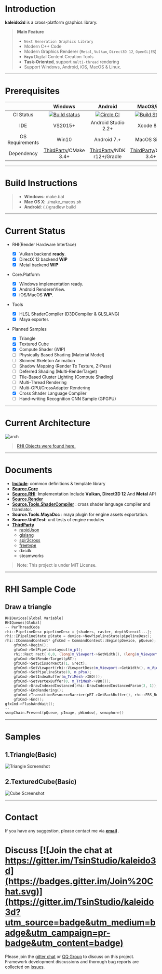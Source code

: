 Introduction 
=========

**kaleido3d** is a cross-platform graphics library.

> **Main Feature**
> 
>* `Next Generation Graphics Library` 
>* Modern C++ Code
>* Modern Graphics Renderer (`Metal`, `Vulkan`, `Direct3D 12`, `OpenGL|ES`)
>* **`Maya`** Digital Content Creation Tools
>* **Task-Oriented**, support `multi-thread` rendering 
>* Support Windows, Android, iOS, MacOS & Linux.

----------

Prerequisites
=========


| | Windows | Android | MacOS/iOS |
|:---:|:---:|:---:|:---:|
|CI Status|[![Build status](https://ci.appveyor.com/api/projects/status/bkqv6wbtyr4538hf?svg=true)](https://ci.appveyor.com/project/TsinStudio/kaleido3d)|[![Circle CI](https://circleci.com/gh/TsinStudio/kaleido3d.svg?style=svg)](https://circleci.com/gh/TsinStudio/kaleido3d) |[![Build Status](https://travis-ci.org/TsinStudio/kaleido3d.svg?branch=master)](https://travis-ci.org/TsinStudio/kaleido3d)|
|IDE| VS2015+ | Android Studio 2.2+| Xcode 8.1+ |
|OS Requirements| Win10 | Android 7.+| MacOS Sierra |
|Dependency| [ThirdParty](https://github.com/Tomicyo/kaleido3d_dep)/CMake 3.4+ | [ThirdParty](https://github.com/Tomicyo/kaleido3d_dep)/NDK r12+/Gradle | [ThirdParty](https://github.com/Tomicyo/kaleido3d_dep)/CMake 3.4+ |

----------

Build Instructions
=========

>* **Windows**: make.bat
>* **Mac OS X**: ./make_macos.sh
>* **Android**: (./)gradlew build

---

Current Status
========

- RHI(Render Hardware Interface)

	* [x] Vulkan backend **ready**.
	* [x] DirectX 12 backend **WIP**
	* [x] Metal backend **WIP**

- Core.Platform

	* [x] Windows implementation ready.
	* [x] Android RendererView.
	* [x] iOS/MacOS **WIP**.

- Tools
	
	* [x] HLSL ShaderCompiler (D3DCompiler & GLSLANG)
	* [x] Maya exporter.

- Planned Samples
	
	* [x] Triangle
	* [x] Textured Cube
	* [x] Compute Shader (WIP)
	* [ ] Physically Based Shading (Material Model)
	* [ ] Skinned Skeleton Animation
	* [ ] Shadow Mapping (Render To Texture, Z-Pass)
	* [ ] Deferred Shading (Multi-RenderTarget)
	* [ ] Tile-Based Cluster Lighting (Compute Shading)
	* [ ] Multi-Thread Rendering
	* [ ] Multi-GPU/CrossAdapter Rendering
	* [x] Cross Shader Language Compiler
	* [ ] Hand-writing Recognition CNN Sample (GPGPU)

---

Current Architecture
=========

![arch](Document/architect_current.png)

> [RHI Objects were found here.](Document/ApiDifferences.md)

---

Documents
=========

* [**Include**](Include/ReadMe.md): common definitions & template library
* [**Source.Core**](Source/Core/README.md) 
* [**Source.RHI**](Source/RHI/README.md): Implementation Include **Vulkan**, **Direct3D 12** And **Metal** API
* [**Source.Render**](Source/Renderer/README.md)
* [**Source.Tools.ShaderCompiler**](Source/Tools/ShaderGen/README.md) : cross shader language compiler and translator.
* **Source.Tools.MayaDcc** : maya plugin for engine assets exportation.
* **Source.UnitTest**: unit tests of engine modules
* [**ThirdParty**][8]
	*  [rapidJson][3]
	*  [glslang][7]
	*  [spir2cross][10]
	*  [freetype][11]
	*  dxsdk
	*  steamworks

> Note: This project is under MIT License.
	
----------

RHI Sample Code
=======

## Draw a triangle

``` cpp
RHIDevices[Global Variable]
RHIQueues[Global]
-- PerThreadCode
rhi::PipelineDesc pipelineDesc = {shaders, raster, depthStencil...};
rhi::IPipelineState pState = device->NewPipelineState(pipelineDesc);
rhi::ICommandContext* gfxCmd = CommandContext::Begin(pDevice, pQueue);
	gfxCmd->Begin();
	gfxCmd->SetPipelineLayout(m_pl);
	rhi::Rect rect{ 0,0, (long)m_Viewport->GetWidth(), (long)m_Viewport->GetHeight() };
	gfxCmd->SetRenderTarget(pRT);
	gfxCmd->SetScissorRects(1, &rect);
	gfxCmd->SetViewport(rhi::ViewportDesc(m_Viewport->GetWidth(), m_Viewport->GetHeight()));
	gfxCmd->SetPipelineState(0, m_pPso);
	gfxCmd->SetIndexBuffer(m_TriMesh->IBO());
	gfxCmd->SetVertexBuffer(0, m_TriMesh->VBO());
	gfxCmd->DrawIndexedInstanced(rhi::DrawIndexedInstancedParam(3, 1));
	gfxCmd->EndRendering();
	gfxCmd->TransitionResourceBarrier(pRT->GetBackBuffer(), rhi::ERS_RenderTarget, rhi::ERS_Present);
	gfxCmd->End();
gfxCmd->FlushAndWait();
--
swapChain.Present(pQueue, pImage, pWindow[, semaphore])
```

---

Samples
=======

## 1.Triangle(Basic)

![Triangle Screenshot](Document/images/sample_triangle_screenshot.png)

## 2.TexturedCube(Basic)

![Cube Screenshot](Document/images/sample_texturedcube_screenshot.png)

---

Contact
=========

If you have any suggestion, please contact me via [**email**][12] . 


Discuss [![Join the chat at https://gitter.im/TsinStudio/kaleido3d](https://badges.gitter.im/Join%20Chat.svg)](https://gitter.im/TsinStudio/kaleido3d?utm_source=badge&utm_medium=badge&utm_campaign=pr-badge&utm_content=badge)
=========



Please join the [gitter chat](https://gitter.im/TsinStudio/kaleido3d) or [QQ Group][13] to discuss on this project.
Framework development discussions and thorough bug reports are collected on [Issues](https://github.com/TsinStudio/kaleido3d/issues).



[1]: http://www.cmake.org
[2]: https://developer.nvidia.com/gameworksdownload
[3]: https://github.com/miloyip/rapidjson
[4]: https://code.csdn.net/tomicyo/kaleido3d_dep
[5]: https://github.com/google/protobuf
[6]: https://www.threadingbuildingblocks.org/
[7]: https://github.com/KhronosGroup/glslang
[8]: https://github.com/Tomicyo/kaleido3d_dep
[9]: https://vulkan.lunarg.com/
[10]: https://github.com/KhronosGroup/SPIRV-Cross
[11]: https://www.freetype.org
[12]: mailto:dsotsen@gmail.com
[13]: https://jq.qq.com/?_wv=1027&k=45tL869
